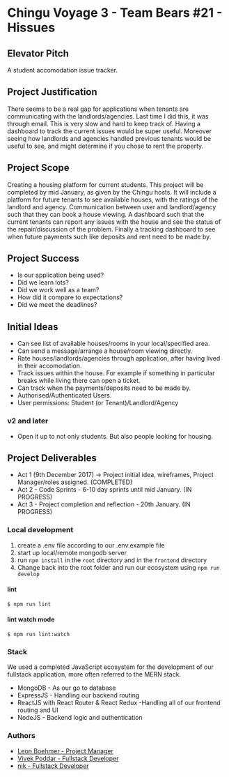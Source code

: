 # Chingu Voyage 3 - Team Bears #21 - Hissues

## Elevator Pitch
A student accomodation issue tracker.

## Project Justification
There seems to be a real gap for applications when tenants are communicating with the landlords/agencies. Last time
I did this, it was through email. This is very slow and hard to keep track of. Having a dashboard to track the current issues
would be super useful. Moreover seeing how landlords and agencies handled previous tenants would be useful to see, and might
determine if you chose to rent the property.

## Project Scope
Creating a housing platform for current students. This project will be completed by mid January, as given by the Chingu hosts.
It will include a platform for future tenants to see available houses, with the ratings of the landlord and agency. Communication
between user and landlord/agency such that they can book a house viewing. A dashboard such that the current tenants can report
any issues with the house and see the status of the repair/discussion of the problem. Finally a tracking dashboard to see when
future payments such like deposits and rent need to be made by.

## Project Success
- Is our application being used?
- Did we learn lots?
- Did we work well as a team?
- How did it compare to expectations?
- Did we meet the deadlines?

## Initial Ideas
- Can see list of available houses/rooms in your local/specified area.
- Can send a message/arrange a house/room viewing directly.
- Rate houses/landlords/agencies through application, after having lived in their accomodation.
- Track issues within the house. For example if something in particular breaks while living there can open a ticket.
- Can track when the payments/deposits need to be made by.
- Authorised/Authenticated Users.
- User permissions: Student (or Tenant)/Landlord/Agency


### v2 and later
- Open it up to not only students. But also people looking for housing.

## Project Deliverables
- Act 1 (9th December 2017) -> Project initial idea, wireframes, Project Manager/roles assigned. (COMPLETED)
- Act 2 - Code Sprints - 6-10 day sprints until mid January. (IN PROGRESS)
- Act 3 - Project completion and reflection - 20th January. (IN PROGRESS)

### Local development

1. create a .env file according to our .env.example file
2. start up local/remote mongodb server
3. run `npm install` in the `root` directory and in the `frontend` directory
4. Change back into the root folder and run our ecosystem using `npm run develop`

#### lint

```
$ npm run lint
```

#### lint watch mode

```
$ npm run lint:watch
```

### Stack
We used a completed JavaScript ecosystem for the development of our fullstack application, more often referred to the MERN stack.
- MongoDB - As our go to database
- ExpressJS - Handling our backend routing
- ReactJS with React Router & React Redux -Handling all of our frontend routing and UI
- NodeJS - Backend logic and authentication


### Authors
- [Leon Boehmer - Project Manager](https://github.com/mortuie)
- [Vivek Poddar - Fullstack Developer](https://github.com/vivekimsit)
- [nik - Fullstack Developer](https://github.com/nikrb)